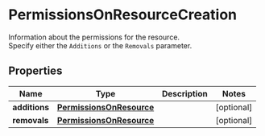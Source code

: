 

# PermissionsOnResourceCreation

Information about the permissions for the resource.<br /> Specify either the `Additions` or the `Removals` parameter.

## Properties

| Name | Type | Description | Notes |
|------------ | ------------- | ------------- | -------------|
|**additions** | [**PermissionsOnResource**](PermissionsOnResource.md) |  |  [optional] |
|**removals** | [**PermissionsOnResource**](PermissionsOnResource.md) |  |  [optional] |



